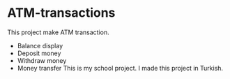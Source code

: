 # ATM-transactions
This project make ATM transaction.
- Balance display
- Deposit money
- Withdraw money
- Money transfer
This is my school project. I made this project in Turkish.
